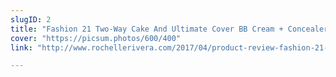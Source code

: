 ```yaml
---
slugID: 2
title: "Fashion 21 Two-Way Cake And Ultimate Cover BB Cream + Concealer"
cover: "https://picsum.photos/600/400"
link: "http://www.rochellerivera.com/2017/04/product-review-fashion-21-two-way-cake.html"

---
```


